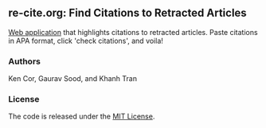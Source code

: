 ## re-cite.org: Find Citations to Retracted Articles

[Web application](http://re-cite.org) that highlights citations to retracted articles. Paste citations in APA format, click 'check citations', and voila!

### Authors

Ken Cor, Gaurav Sood, and Khanh Tran

### License

The code is released under the [MIT License](https://opensource.org/licenses/MIT).


